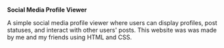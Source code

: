 **Social Media Profile Viewer**

 A simple social media profile viewer where users can display profiles, post statuses, and interact with other users' posts. This website was was made by me and my friends using HTML  and CSS.
